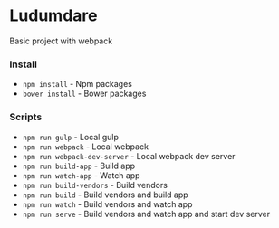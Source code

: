 # Ludumdare
Basic project with webpack

### Install
+ `npm install` - Npm packages
+ `bower install` - Bower packages

### Scripts
+ `npm run gulp` - Local gulp
+ `npm run webpack` - Local webpack
+ `npm run webpack-dev-server` - Local webpack dev server
+ `npm run build-app` - Build app
+ `npm run watch-app` - Watch app
+ `npm run build-vendors` - Build vendors
+ `npm run build` - Build vendors and build app 
+ `npm run watch` - Build vendors and watch app
+ `npm run serve` - Build vendors and watch app and start dev server
